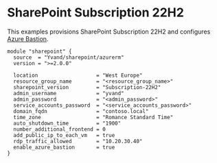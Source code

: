 # SharePoint Subscription 22H2

This examples provisions SharePoint Subscription 22H2 and configures [Azure Bastion](https://learn.microsoft.com/azure/bastion/bastion-overview).  

```hcl
module "sharepoint" {
  source  = "Yvand/sharepoint/azurerm"
  version = ">=2.0.0"

  location                   = "West Europe"
  resource_group_name        = "<resource_group_name>"
  sharepoint_version         = "Subscription-22H2"
  admin_username             = "yvand"
  admin_password             = "<admin_password>"
  service_accounts_password  = "<service_accounts_password>"
  domain_fqdn                = "contoso.local"
  time_zone                  = "Romance Standard Time"
  auto_shutdown_time         = "1900"
  number_additional_frontend = 0
  add_public_ip_to_each_vm   = true
  rdp_traffic_allowed        = "10.20.30.40"
  enable_azure_bastion       = true
}
```
